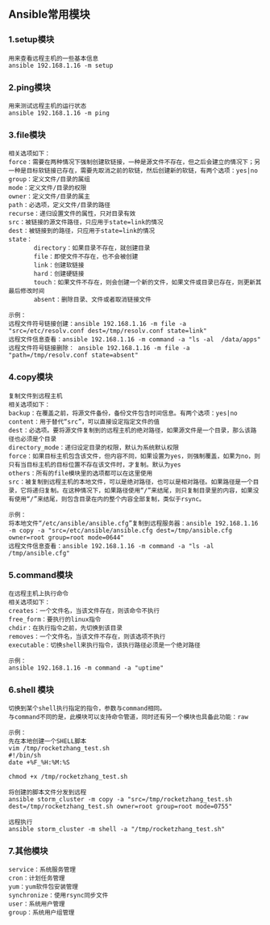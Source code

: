 ## Ansible常用模块

### 1.setup模块

	用来查看远程主机的一些基本信息
	ansible 192.168.1.16 -m setup

### 2.ping模块

	用来测试远程主机的运行状态
	ansible 192.168.1.16 -m ping

### 3.file模块

	相关选项如下：
	force：需要在两种情况下强制创建软链接，一种是源文件不存在，但之后会建立的情况下；另一种是目标软链接已存在，需要先取消之前的软链，然后创建新的软链，有两个选项：yes|no
	group：定义文件/目录的属组
	mode：定义文件/目录的权限
	owner：定义文件/目录的属主
	path：必选项，定义文件/目录的路径
	recurse：递归设置文件的属性，只对目录有效
	src：被链接的源文件路径，只应用于state=link的情况
	dest：被链接到的路径，只应用于state=link的情况
	state：
	       directory：如果目录不存在，就创建目录
	       file：即使文件不存在，也不会被创建
	       link：创建软链接
	       hard：创建硬链接
	       touch：如果文件不存在，则会创建一个新的文件，如果文件或目录已存在，则更新其最后修改时间
	       absent：删除目录、文件或者取消链接文件
	
	示例：
	远程文件符号链接创建：ansible 192.168.1.16 -m file -a "src=/etc/resolv.conf dest=/tmp/resolv.conf state=link"
	远程文件信息查看：ansible 192.168.1.16 -m command -a "ls -al  /data/apps"
	远程文件符号链接删除： ansible 192.168.1.16 -m file -a "path=/tmp/resolv.conf state=absent"

### 4.copy模块

	复制文件到远程主机
	相关选项如下：
	backup：在覆盖之前，将源文件备份，备份文件包含时间信息。有两个选项：yes|no
	content：用于替代“src”，可以直接设定指定文件的值
	dest：必选项。要将源文件复制到的远程主机的绝对路径，如果源文件是一个目录，那么该路径也必须是个目录
	directory_mode：递归设定目录的权限，默认为系统默认权限
	force：如果目标主机包含该文件，但内容不同，如果设置为yes，则强制覆盖，如果为no，则只有当目标主机的目标位置不存在该文件时，才复制。默认为yes
	others：所有的file模块里的选项都可以在这里使用
	src：被复制到远程主机的本地文件，可以是绝对路径，也可以是相对路径。如果路径是一个目录，它将递归复制。在这种情况下，如果路径使用“/”来结尾，则只复制目录里的内容，如果没有使用“/”来结尾，则包含目录在内的整个内容全部复制，类似于rsync。

	示例：
	将本地文件“/etc/ansible/ansible.cfg”复制到远程服务器：ansible 192.168.1.16 -m copy -a "src=/etc/ansible/ansible.cfg dest=/tmp/ansible.cfg owner=root group=root mode=0644"
	远程文件信息查看：ansible 192.168.1.16 -m command -a "ls -al /tmp/ansible.cfg"

### 5.command模块

	在远程主机上执行命令
	相关选项如下：
	creates：一个文件名，当该文件存在，则该命令不执行
	free_form：要执行的linux指令
	chdir：在执行指令之前，先切换到该目录
	removes：一个文件名，当该文件不存在，则该选项不执行
	executable：切换shell来执行指令，该执行路径必须是一个绝对路径

	示例：
	ansible 192.168.1.16 -m command -a "uptime"

### 6.shell 模块

	切换到某个shell执行指定的指令，参数与command相同。
	与command不同的是，此模块可以支持命令管道，同时还有另一个模块也具备此功能：raw
	
	示例：
	先在本地创建一个SHELL脚本
	vim /tmp/rocketzhang_test.sh
	#!/bin/sh
	date +%F_%H:%M:%S
	
	chmod +x /tmp/rocketzhang_test.sh
	
	将创建的脚本文件分发到远程
	ansible storm_cluster -m copy -a "src=/tmp/rocketzhang_test.sh dest=/tmp/rocketzhang_test.sh owner=root group=root mode=0755"
	
	远程执行
	ansible storm_cluster -m shell -a "/tmp/rocketzhang_test.sh"

### 7.其他模块

	service：系统服务管理
	cron：计划任务管理
	yum：yum软件包安装管理
	synchronize：使用rsync同步文件
	user：系统用户管理
	group：系统用户组管理




















